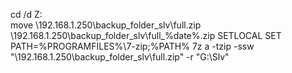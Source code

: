 cd /d Z:\
move \\192.168.1.250\backup_folder_slv\full.zip \\192.168.1.250\backup_folder_slv\full_%date%.zip
SETLOCAL
SET PATH=%PROGRAMFILES%\7-zip;%PATH%
7z a -tzip -ssw "\\192.168.1.250\backup_folder_slv\full.zip" -r "G:\Slv"